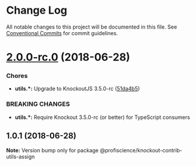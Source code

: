 # Change Log

All notable changes to this project will be documented in this file.
See [Conventional Commits](https://conventionalcommits.org) for commit guidelines.

<a name="2.0.0-rc.0"></a>
# [2.0.0-rc.0](https://github.com/Profiscience/knockout-contrib/compare/@profiscience/knockout-contrib-utils-assign@1.0.1...@profiscience/knockout-contrib-utils-assign@2.0.0-rc.0) (2018-06-28)


### Chores

* **utils.*:** Upgrade to KnockoutJS 3.5.0-rc ([51da4b5](https://github.com/Profiscience/knockout-contrib/commit/51da4b5))


### BREAKING CHANGES

* **utils.*:** Require Knockout 3.5.0-rc (or better) for TypeScript consumers




<a name="1.0.1"></a>
## 1.0.1 (2018-06-28)




**Note:** Version bump only for package @profiscience/knockout-contrib-utils-assign
